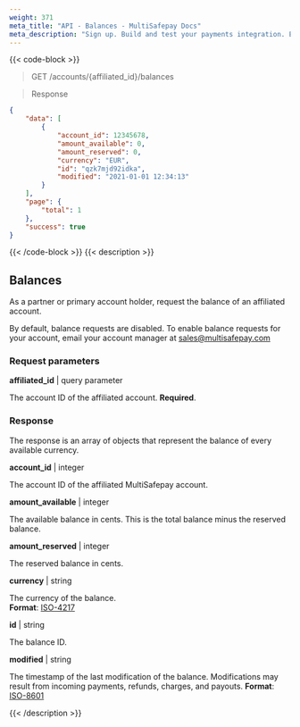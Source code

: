 ```yaml
---
weight: 371
meta_title: "API - Balances - MultiSafepay Docs"
meta_description: "Sign up. Build and test your payments integration. Explore our products and services. Use our API Reference, SDKs, and wrappers. Get support."
---
```


{{< code-block >}}

> GET /accounts/{affiliated_id}/balances

> Response

```json
{
    "data": [
        {
            "account_id": 12345678,
            "amount_available": 0,
            "amount_reserved": 0,
            "currency": "EUR",
            "id": "qzk7mjd92idka",
            "modified": "2021-01-01 12:34:13"
        }
    ],
    "page": {
        "total": 1
    },
    "success": true
}
```

{{< /code-block >}}
{{< description >}}
## Balances

As a partner or primary account holder, request the balance of an affiliated account. 

By default, balance requests are disabled. To enable balance requests for your account, email your account manager at <sales@multisafepay.com>

### Request parameters

**affiliated_id** | query parameter  

The account ID of the affiliated account. **Required**.

### Response

The response is an array of objects that represent the balance of every available currency.

**account_id**  | integer

The account ID of the affiliated MultiSafepay account.

**amount_available** | integer

The available balance in cents. This is the total balance minus the reserved balance. 

**amount_reserved** | integer

The reserved balance in cents. 

**currency** | string

The currency of the balance.  
**Format**: [ISO-4217](https://www.iso.org/iso-4217-currency-codes.html)

**id** | string

The balance ID. 

**modified** | string

The timestamp of the last modification of the balance. Modifications may result from incoming payments, refunds, charges, and payouts. **Format**: [ISO-8601](https://en.wikipedia.org/wiki/ISO_8601)


{{< /description >}}
